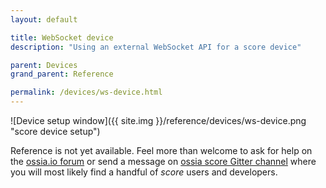 ```yaml
---
layout: default

title: WebSocket device
description: "Using an external WebSocket API for a score device"

parent: Devices
grand_parent: Reference

permalink: /devices/ws-device.html
---
```


![Device setup window]({{ site.img }}/reference/devices/ws-device.png "score device setup")

Reference is not yet available. Feel more than welcome to ask for help on the [ossia.io forum](https://forum.ossia.io) or send a message on [ossia score Gitter channel](https://gitter.im/ossia/score) where you will most likely find a handful of *score* users and developers.
